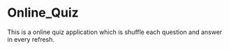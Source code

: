 # Online_Quiz
This is a online quiz application which is shuffle each question and answer in every refresh. 
